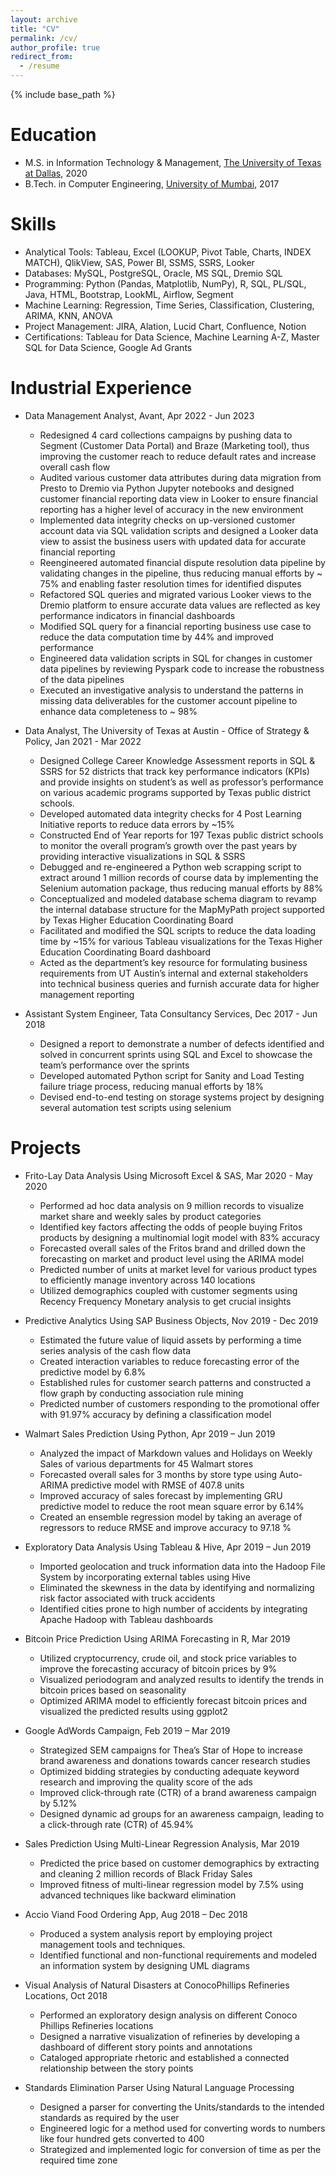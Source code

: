 ```yaml
---
layout: archive
title: "CV"
permalink: /cv/
author_profile: true
redirect_from:
  - /resume
---
```


{% include base_path %}

Education
======
* M.S. in Information Technology & Management, [The University of Texas at Dallas](https://www.utdallas.edu/), 2020 
* B.Tech. in Computer Engineering, [University of Mumbai](https://mu.ac.in/), 2017

Skills
======
* Analytical Tools: Tableau, Excel (LOOKUP, Pivot Table, Charts, INDEX MATCH), QlikView, SAS, Power BI, SSMS, SSRS, Looker 
* Databases: MySQL, PostgreSQL, Oracle, MS SQL, Dremio SQL 
* Programming: Python (Pandas, Matplotlib, NumPy), R, SQL, PL/SQL, Java, HTML, Bootstrap, LookML, Airflow, Segment 
* Machine Learning: Regression, Time Series, Classification, Clustering, ARIMA, KNN, ANOVA 
* Project Management: JIRA, Alation, Lucid Chart, Confluence, Notion 
* Certifications: Tableau for Data Science, Machine Learning A-Z, Master SQL for Data Science, Google Ad Grants

Industrial Experience
======
* Data Management Analyst, Avant, Apr 2022 - Jun 2023
  * Redesigned 4 card collections campaigns by pushing data to Segment (Customer Data Portal) and Braze (Marketing tool), thus improving the customer reach to 
    reduce default rates and increase overall cash flow
  *	Audited various customer data attributes during data migration from Presto to Dremio via Python Jupyter notebooks and designed customer financial reporting 
    data view in Looker to ensure financial reporting has a higher level of accuracy in the new environment
  *	Implemented data integrity checks on up-versioned customer account data via SQL validation scripts and designed a Looker data view to assist the business 
    users with updated data for accurate financial reporting
  *	Reengineered automated financial dispute resolution data pipeline by validating changes in the pipeline, thus reducing manual efforts by ~ 75% and enabling 
    faster resolution times for identified disputes
  *	Refactored SQL queries and migrated various Looker views to the Dremio platform to ensure accurate data values are reflected as key performance indicators in 
    financial dashboards
  *	Modified SQL query for a financial reporting business use case to reduce the data computation time by 44% and improved performance 
  *	Engineered data validation scripts in SQL for changes in customer data pipelines by reviewing Pyspark code to increase the robustness of the data pipelines
  *	Executed an investigative analysis to understand the patterns in missing data deliverables for the customer account pipeline to enhance data completeness to 
    ~ 98%
  
* Data Analyst, The University of Texas at Austin - Office of Strategy & Policy, Jan 2021 - Mar 2022
  *	Designed College Career Knowledge Assessment reports in SQL & SSRS for 52 districts that track key performance indicators (KPIs) and provide insights on 
    student’s as well as professor’s performance on various academic programs supported by Texas public district schools.
  *	Developed automated data integrity checks for 4 Post Learning Initiative reports to reduce data errors by ~15%
  *	Constructed End of Year reports for 197 Texas public district schools to monitor the overall program’s growth over the past years by providing interactive 
    visualizations in SQL & SSRS
  *	Debugged and re-engineered a Python web scrapping script to extract around 1 million records of course data by implementing the Selenium automation package, 
    thus reducing manual efforts by 88%
  *	Conceptualized and modeled database schema diagram to revamp the internal database structure for the MapMyPath project supported by Texas Higher Education 
    Coordinating Board
  *	Facilitated and modified the SQL scripts to reduce the data loading time by ~15% for various Tableau visualizations for the Texas Higher Education 
    Coordinating Board dashboard
  *	Acted as the department’s key resource for formulating business requirements from UT Austin’s internal and external stakeholders into technical business 
    queries and furnish accurate data for higher management reporting

* Assistant System Engineer, Tata Consultancy Services, Dec 2017 - Jun 2018
  *	Designed a report to demonstrate a number of defects identified and solved in concurrent sprints using SQL and Excel to showcase the team’s performance over 
    the sprints
  *	Developed automated Python script for Sanity and Load Testing failure triage process, reducing manual efforts by 18%
  *	Devised end-to-end testing on storage systems project by designing several automation test scripts using selenium
 
Projects
======
* Frito-Lay Data Analysis Using Microsoft Excel & SAS, Mar 2020 - May 2020
  * Performed ad hoc data analysis on 9 million records to visualize market share and weekly sales by product categories
  * Identified key factors affecting the odds of people buying Fritos products by designing a multinomial logit model with 83% accuracy
  * Forecasted overall sales of the Fritos brand and drilled down the forecasting on market and product level using the ARIMA model
  * Predicted number of units at market level for various product types to efficiently manage inventory across 140 locations
  * Utilized demographics coupled with customer segments using Recency Frequency Monetary analysis to get crucial insights 
  
* Predictive Analytics Using SAP Business Objects, Nov 2019 - Dec 2019
  * Estimated the future value of liquid assets by performing a time series analysis of the cash flow data
  * Created interaction variables to reduce forecasting error of the predictive model by 6.8%
  * Established rules for customer search patterns and constructed a flow graph by conducting association rule mining
  * Predicted number of customers responding to the promotional offer with 91.97% accuracy by defining a classification model

* Walmart Sales Prediction Using Python, Apr 2019 – Jun 2019
  * Analyzed the impact of Markdown values and Holidays on Weekly Sales of various departments for 45 Walmart stores
  * Forecasted overall sales for 3 months by store type using Auto-ARIMA predictive model with RMSE of 407.8 units
  * Improved accuracy of sales forecast by implementing GRU predictive model to reduce the root mean square error by 6.14%
  * Created an ensemble regression model by taking an average of regressors to reduce RMSE and improve accuracy to 97.18 % 

* Exploratory Data Analysis Using Tableau & Hive, Apr 2019 – Jun 2019
  * Imported geolocation and truck information data into the Hadoop File System by incorporating external tables using Hive
  * Eliminated the skewness in the data by identifying and normalizing risk factor associated with truck accidents
  * Identified cities prone to high number of accidents by integrating Apache Hadoop with Tableau dashboards

* Bitcoin Price Prediction Using ARIMA Forecasting in R, Mar 2019
  * Utilized cryptocurrency, crude oil, and stock price variables to improve the forecasting accuracy of bitcoin prices by 9%
  * Visualized periodogram and analyzed results to identify the trends in bitcoin prices based on seasonality 
  * Optimized ARIMA model to efficiently forecast bitcoin prices and visualized the predicted results using ggplot2

* Google AdWords Campaign, Feb 2019 – Mar 2019
  * Strategized SEM campaigns for Thea’s Star of Hope to increase brand awareness and donations towards cancer research studies
  * Optimized bidding strategies by conducting adequate keyword research and improving the quality score of the ads
  * Improved click-through rate (CTR) of a brand awareness campaign by 5.12%
  * Designed dynamic ad groups for an awareness campaign, leading to a click-through rate (CTR) of 45.94%

* Sales Prediction Using Multi-Linear Regression Analysis, Mar 2019
  * Predicted the price based on customer demographics by extracting and cleaning 2 million records of Black Friday Sales
  * Improved fitness of multi-linear regression model by 7.5% using advanced techniques like backward elimination

* Accio Viand Food Ordering App, Aug 2018 – Dec 2018
  * Produced a system analysis report by employing project management tools and techniques.
  * Identified functional and non-functional requirements and modeled an information system by designing UML diagrams

* Visual Analysis of Natural Disasters at ConocoPhillips Refineries Locations, Oct 2018
  * Performed an exploratory design analysis on different Conoco Phillips Refineries locations
  * Designed a narrative visualization of refineries by developing a dashboard of different story points and annotations
  * Cataloged appropriate rhetoric and established a connected relationship between the story points

* Standards Elimination Parser Using Natural Language Processing
  * Designed a parser for converting the Units/standards to the intended standards as required by the user
  * Engineered logic for a method used for converting words to numbers like four hundred gets converted to 400
  * Strategized and implemented logic for conversion of time as per the required time zone

 
<!---
Publications
======
  <ul>{% for post in site.publications %}
    {% include archive-single-cv.html %}
  {% endfor %}</ul>
  
Talks
======
  <ul>{% for post in site.talks %}
    {% include archive-single-talk-cv.html %}
  {% endfor %}</ul>
  
Teaching
======
  <ul>{% for post in site.teaching %}
    {% include archive-single-cv.html %}
  {% endfor %}</ul>
  
Service and leadership
======
* Currently signed in to 43 different slack teams
-->

